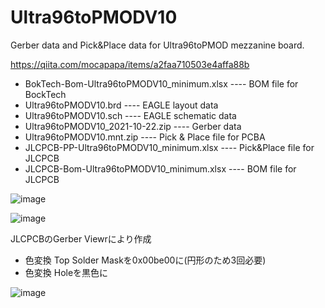 # Ultra96toPMODV10

Gerber data and Pick&Place data for Ultra96toPMOD mezzanine board.

https://qiita.com/mocapapa/items/a2faa710503e4affa88b

- BokTech-Bom-Ultra96toPMODV10_minimum.xlsx ---- BOM file for BockTech
- Ultra96toPMODV10.brd ---- EAGLE layout data
- Ultra96toPMODV10.sch ---- EAGLE schematic data
- Ultra96toPMODV10_2021-10-22.zip ---- Gerber data
- Ultra96toPMODV10.mnt.zip ---- Pick & Place file for PCBA
- JLCPCB-PP-Ultra96toPMODV10_minimum.xlsx ---- Pick&Place file for JLCPCB
- JLCPCB-Bom-Ultra96toPMODV10_minimum.xlsx ---- BOM file for JLCPCB

![image](https://user-images.githubusercontent.com/64763/185551732-c076d02b-75c4-4ddb-820d-2fbc29c9dfca.png)

![image](https://user-images.githubusercontent.com/64763/185551760-c34e6c8d-cc33-4206-a75e-fd3071ea1556.png)


JLCPCBのGerber Viewrにより作成
- 色変換 Top Solder Maskを0x00be00に(円形のため3回必要)
- 色変換 Holeを黒色に

![image](https://user-images.githubusercontent.com/64763/183350051-a72a8469-b3f4-40f1-b3a1-04dac5a4da81.png)
